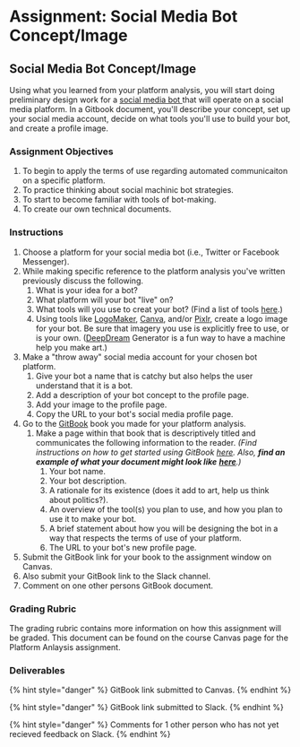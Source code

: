 # Assignment: Social Media Bot Concept/Image

## Social Media Bot Concept/Image 

Using what you learned from your platform analysis, you will start doing preliminary design work for a [social media bot ](../week-4/twitterbot.md)that will operate on a social media platform. In a Gitbook document, you'll describe your concept, set up your social media account, decide on what tools you'll use to build your bot, and create a profile image. 

### 

### Assignment Objectives

1. To begin to apply the terms of use regarding automated communicaiton on a specific platform. 
2. To practice thinking about social machinic bot strategies. 
3. To start to become familiar with tools of bot-making. 
4. To create our own technical documents. 

### 

### Instructions

1. Choose a platform for your social media bot \(i.e., Twitter or Facebook Messenger\). 
2. While making specific reference to the platform analysis you've written previously discuss the following. 
   1. What is your idea for a bot?  
   2. What platform will your bot "live" on? 
   3. What tools will you use to creat your bot? \(Find a list of tools [here](../../../resources/resources/tools.md).\) 
   4. Using tools like [LogoMaker](https://logomakr.com), [Canva](https://www.canva.com), and/or [Pixlr](https://pixlr.com), create a logo image for your bot. Be sure that imagery you use is explicitly free to use, or is your own. \([DeepDream](https://deepdreamgenerator.com) Generator is a fun way to have a machine help you make art.\) 
3. Make a "throw away" social media account for your chosen bot platform. 
   1. Give your bot a name that is catchy but also helps the user understand that it is a bot. 
   2. Add a description of your bot concept to the profile page. 
   3. Add your image to the profile page. 
   4. Copy the URL to your bot's social media profile page. 
4. Go to the [GitBook](https://www.gitbook.com) book you made for your platform analysis. 
   1. Make a page within that book that is descriptively titled and communicates the following information to the reader. _\(Find instructions on how to get started using GitBook_ [_here_](https://docs.gitbook.com/getting-started)_. Also, **find an** **example of what your document might look like**_ [_**here**_](../../../assignment-examples/assignment-examples/social-machinic-bot-concept-image.md)_.\)_
      1. Your bot name. 
      2. Your bot description. 
      3. A rationale for its existence \(does it add to art, help us think about politics?\). 
      4. An overview of the tool\(s\) you plan to use, and how you plan to use it to make your bot. 
      5. A brief statement about how you will be designing the bot in a way that respects the terms of use of your platform. 
      6. The URL to your bot's new profile page. 
5. Submit the GitBook link for your book to the assignment window on Canvas. 
6. Also submit your GitBook link to the Slack channel. 
7. Comment on one other persons GitBook document. 

### 

### Grading Rubric

The grading rubric contains more information on how this assignment will be graded. This document can be found on the course Canvas page for the Platform Anlaysis assignment. 

### 

### Deliverables

{% hint style="danger" %}
GitBook link submitted to Canvas. 
{% endhint %}

{% hint style="danger" %}
GitBook link submitted to Slack. 
{% endhint %}

{% hint style="danger" %}
Comments for 1 other person who has not yet recieved feedback on Slack. 
{% endhint %}



